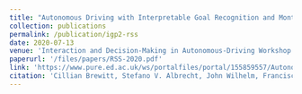 ```yaml
---
title: "Autonomous Driving with Interpretable Goal Recognition and Monte Carlo Tree Search"
collection: publications
permalink: /publication/igp2-rss
date: 2020-07-13
venue: 'Interaction and Decision-Making in Autonomous-Driving Workshop (RSS)'
paperurl: '/files/papers/RSS-2020.pdf'
link: 'https://www.pure.ed.ac.uk/ws/portalfiles/portal/155859557/Autonomous_driving_with_interpretable_BREWITT_DOA02072020_AFV.pdf'
citation: 'Cillian Brewitt, Stefano V. Albrecht, John Wilhelm, Francisco Eiras, Mihai Dobre and Subramanian Ramamoorthy. (2020) &quot;Autonomous Driving with Interpretable Goal Recognition and Monte Carlo Tree Search.&quot; <i>Interaction and Decision-Making in Autonomous-Driving Workshop (RSS)</i>, Oregon, USA'
---
```

